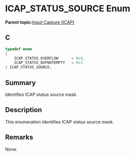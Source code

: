 # ICAP\_STATUS\_SOURCE Enum

**Parent topic:**[Input Capture \(ICAP\)](GUID-E126A9DC-A2E6-405E-85E7-9FB676BDEBD2.md)

## C

```c
typedef enum
{
    ICAP_STATUS_OVERFLOW      = 0x4,
    ICAP_STATUS_BUFNOTEMPTY   = 0x3
} ICAP_STATUS_SOURCE;

```

## Summary

Identifies ICAP status source mask.

## Description

This enumeration identifies ICAP status source mask.

## Remarks

None.

